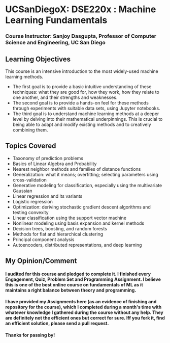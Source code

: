 # UCSanDiegoX: DSE220x : Machine Learning Fundamentals 

### Course Instructor: Sanjoy Dasgupta, Professor of Computer Science and Engineering, UC San Diego

## Learning Objectives
This course is an intensive introduction to the most widely-used machine learning methods. 
* The first goal is to provide a basic intuitive understanding of these techniques: what they are good for, how they work, how they relate to one another, and their strengths and weaknesses. 
* The second goal is to provide a hands-on feel for these methods through experiments with suitable data sets, using Jupyter notebooks. 
* The third goal is to understand machine learning methods at a deeper level by delving into their mathematical underpinnings. This is crucial to being able to adapt and modify existing methods and to creatively combining them.

## Topics Covered
* Taxonomy of prediction problems
* Basics of Linear Algebra and Probability
* Nearest neighbor methods and families of distance functions
* Generalization: what it means; overfitting; selecting parameters using cross-validation
* Generative modeling for classification, especially using the multivariate Gaussian
* Linear regression and its variants
* Logistic regression
* Optimization: deriving stochastic gradient descent algorithms and testing convexity
* Linear classification using the support vector machine
* Nonlinear modeling using basis expansion and kernel methods
* Decision trees, boosting, and random forests
* Methods for flat and hierarchical clustering
* Principal component analysis
* Autoencoders, distributed representations, and deep learning

## My Opinion/Comment
#### I audited for this course and pledged to complete it. I finished every Engagement, Quiz, Problem Set and Programming Assignment. I believe this is one of the best online course on fundamentals of ML as it maintains a right balance between theory and programming.

#### I have provided my Assignments here (as an evidence of finishing and repository for the course), which I completed during a month's time with whatever knowledge I gathered during the course without any help. They are definitely not the efficient ones but correct for sure. Iff you fork it, find an efficient solution, please send a pull request. 

#### Thanks for passing by!
